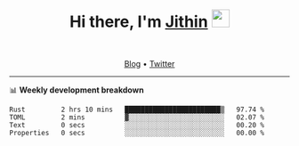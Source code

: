 <h1 align="center">Hi there, I'm <a href="https://jithset.github.io/" target="_blank">Jithin</a> <img
src="https://github.com/blackcater/blackcater/raw/main/images/Hi.gif" height="32" /></h1>

<br />

<p align="center">
  <a href="https://jithset.github.io">Blog</a> •
  <a href="https://twitter.com/jithset">Twitter</a>
</p>

---

📊 **Weekly development breakdown**

<!--START_SECTION:waka-->

```text
Rust         2 hrs 10 mins   ████████████████████████▒   97.74 %
TOML         2 mins          ▓░░░░░░░░░░░░░░░░░░░░░░░░   02.07 %
Text         0 secs          ░░░░░░░░░░░░░░░░░░░░░░░░░   00.20 %
Properties   0 secs          ░░░░░░░░░░░░░░░░░░░░░░░░░   00.00 %
```

<!--END_SECTION:waka-->

